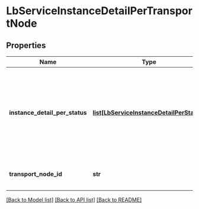 # LbServiceInstanceDetailPerTransportNode

## Properties
Name | Type | Description | Notes
------------ | ------------- | ------------- | -------------
**instance_detail_per_status** | [**list[LbServiceInstanceDetailPerStatus]**](LbServiceInstanceDetailPerStatus.md) | Load balancer instances details for each load balancer instance status type from the given transport node.  | [optional] 
**transport_node_id** | **str** | The UUID of the transport node.  | [optional] 

[[Back to Model list]](../README.md#documentation-for-models) [[Back to API list]](../README.md#documentation-for-api-endpoints) [[Back to README]](../README.md)

